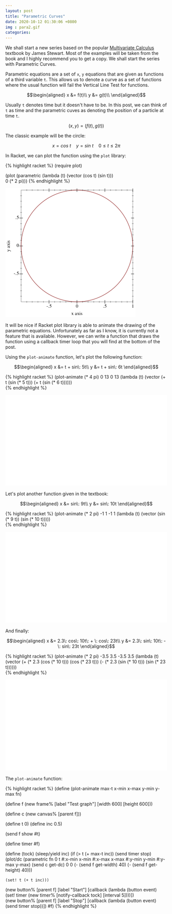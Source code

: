 ```yaml
---
layout: post
title: "Parametric Curves"
date: 2020-10-12 01:30:06 +0800
img : para2.gif
categories:
---
```


We shall start a new series based on the popular [Multivariate Calculus](https://www.amazon.com/Multivariable-Calculus-James-Stewart/dp/1305266641/ref=sr_1_1?crid=3OZ0BQMO52OZ7&dchild=1&keywords=multivariable+calculus+james&qid=1602362514&s=books&sprefix=multivar%2Cstripbooks-intl-ship%2C360&sr=1-1) textbook by James Stewart. Most of the examples will be taken from the book and I highly recommend you to get a copy. We shall start the series with Parametric Curves.

Parametric equations are a set of `x`, `y` equations that are given as functions of a third variable `t`. This allows us to denote a curve as a set of functions where the usual function will fail the Vertical Line Test for functions.

$$\begin{aligned}
x &= f(t)\\
y &= g(t)\\
\end{aligned}$$

Usually `t` denotes time but it doesn't have to be. In this post, we can think of `t` as time and the parametric cuves as denoting the position of a particle at time `t`.

$$(x, y) = (f(t), g(t))$$

The classic example will be the circle:

$$x = cos\: t \:\:\:\: y = sin\: t\:\:\:\: 0 \leqslant t \leqslant 2\pi$$

In Racket, we can plot the function using the `plot` library:

{% highlight racket %}
(require plot)

(plot (parametric
       (lambda (t)
         (vector (cos t)
                 (sin t)))   
       0
       (* 2 pi)))
{% endhighlight %}

![](/assets/img/para1.png)

It will be nice if Racket plot library is able to animate the drawing of the parametric equations. Unfortunately as far as I know, it is currently not a feature that is available. However, we can write a function that draws the function using a callback timer loop that you will find at the bottom of the post.

Using the `plot-animate` function, let's plot the following function:

$$\begin{aligned}
x &= t + sin\: 5t\\
y &= t + sin\: 6t
\end{aligned}$$

{% highlight racket %}
(plot-animate
 (* 4 pi)
 0 13 0 13
 (lambda (t)
   (vector (+ t (sin (* 5 t)))
           (+ t (sin (* 6 t))))))   
{% endhighlight %}

![](/assets/img/para2.gif)

Let's plot another function given in the textbook:

$$\begin{aligned}
x &= sin\: 9t\\
y &= sin\: 10t
\end{aligned}$$

{% highlight racket %}
(plot-animate
 (* 2 pi)
 -1 1 -1 1
 (lambda (t)
   (vector (sin (* 9 t))
           (sin (* 10 t)))))   
{% endhighlight %}

![](/assets/img/para3.gif)

And finally:

$$\begin{aligned}
x &= 2.3\: cos\: 10t\: + \: cos\: 23t\\
y &= 2.3\: sin\: 10t\: - \: sin\: 23t
\end{aligned}$$

{% highlight racket %}
(plot-animate
 (* 2 pi)
 -3.5 3.5 -3.5 3.5
 (lambda (t)
   (vector (+ (* 2.3 (cos (* 10 t))) (cos (* 23 t)))
           (- (* 2.3 (sin (* 10 t))) (sin (* 23 t))))))    
{% endhighlight %}

![](/assets/img/para4.gif)

The `plot-animate` function:

{% highlight racket %}
(define (plot-animate
         max-t
         x-min
         x-max
         y-min
         y-max
         fn)

  (define f (new frame% [label "Test graph"]
                 [width 600]
                 [height 600]))

  (define c (new canvas% [parent f]))

  (define t 0)
  (define inc 0.5)

  (send f show #t)

  (define timer #f)

  (define (tock)
    (sleep/yield inc)
    (if (> t (+ max-t inc))
        (send timer stop)
        (plot/dc
         (parametric
          fn
          0
          t
          #:x-min x-min #:x-max x-max
          #:y-min y-min #:y-max y-max)
         (send c get-dc)
         0
         0
         (- (send f get-width) 40)
         (- (send f get-height) 40)))

    (set! t (+ t inc)))

  (new button% [parent f]
       [label "Start"]
       [callback (lambda (button event)
                   (set! timer (new timer% [notify-callback tock] [interval 5])))])      
  (new button% [parent f]
       [label "Stop"]
       [callback (lambda (button event)
                   (send timer stop))])
  #f)
{% endhighlight %}

